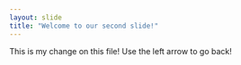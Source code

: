 ```yaml
---
layout: slide
title: "Welcome to our second slide!"
---
```

This is my change on this file!
Use the left arrow to go back!
